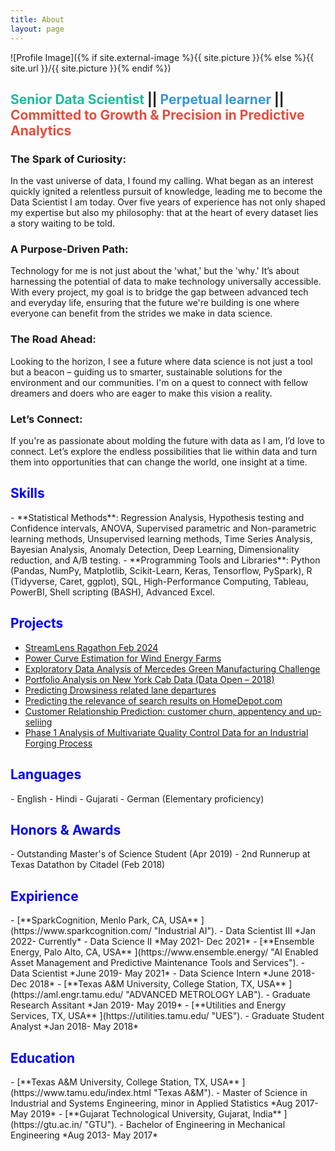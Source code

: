 ```yaml
---
title: About
layout: page
---
```


![Profile Image]({% if site.external-image %}{{ site.picture }}{% else %}{{ site.url }}/{{ site.picture }}{% endif %})

<H2>
    <span style="color:#1abc9c">Senior Data Scientist</span> ||
    <span style="color:#3498db">Perpetual learner</span> ||
    <span style="color:#e74c3c">Committed to Growth & Precision in Predictive Analytics</span>
</H2>

### The Spark of Curiosity:
In the vast universe of data, I found my calling. What began as an interest quickly ignited a relentless pursuit of knowledge, leading me to become the Data Scientist I am today. Over five years of experience has not only shaped my expertise but also my philosophy: that at the heart of every dataset lies a story waiting to be told.

### A Purpose-Driven Path:
Technology for me is not just about the 'what,' but the 'why.' It’s about harnessing the potential of data to make technology universally accessible. With every project, my goal is to bridge the gap between advanced tech and everyday life, ensuring that the future we're building is one where everyone can benefit from the strides we make in data science.

### The Road Ahead:
Looking to the horizon, I see a future where data science is not just a tool but a beacon – guiding us to smarter, sustainable solutions for the environment and our communities. I'm on a quest to connect with fellow dreamers and doers who are eager to make this vision a reality.

### Let’s Connect:
If you're as passionate about molding the future with data as I am, I’d love to connect. Let’s explore the endless possibilities that lie within data and turn them into opportunities that can change the world, one insight at a time.


<H2>  <span style="color:Blue"> Skills</span></H2>
- **Statistical Methods**: Regression Analysis, Hypothesis testing and Confidence intervals, ANOVA, Supervised parametric and Non-parametric learning methods, Unsupervised learning methods, Time Series Analysis, Bayesian Analysis, Anomaly Detection, Deep Learning, Dimensionality reduction, and A/B testing.
- **Programming Tools and Libraries**:  Python (Pandas, NumPy, Matplotlib, Scikit-Learn, Keras, Tensorflow, PySpark), R (Tidyverse, Caret, ggplot), SQL, High-Performance Computing, Tableau, PowerBI, Shell scripting (BASH), Advanced Excel.

<h2><span style="color:Blue">Projects</span></h2>

<ul>
    <li><a href="https://devpost.com/software/multimodal-ai">StreamLens Ragathon Feb 2024</a></li>
	<li><a href="https://github.com/jayshah5696/Power_Curve_Estimation">Power Curve Estimation for Wind Energy Farms</a></li>
	<li><a href="https://github.com/jayshah5696/Kaggle_Mercedes">Exploratory Data Analysis of Mercedes Green Manufacturing Challenge</a></li>
	<li><a href="https://github.com/jayshah5696/DataOpen-2018">Portfolio Analysis on New York Cab Data (Data Open – 2018)</a></li>
	<li><a href="https://jayshah5696.github.io/drowsy_driving/">Predicting Drowsiness related lane departures</a></li>
	<li><a href="https://github.com/jayshah5696/Kaggle_HomeDepot">Predicting the relevance of search results on HomeDepot.com</a></li>
	<li><a href="https://github.com/jayshah5696/Crm-Analytics">Customer Relationship Prediction: customer churn, appentency and up-seliing</a></li>
	<li><a href="https://github.com/jayshah5696/Phase1_Analysis">Phase 1 Analysis of Multivariate Quality Control Data for an Industrial Forging Process</a></li>
</ul>

<H2>  <span style="color:Blue"> Languages</span></H2>
- English
- Hindi
- Gujarati
- German (Elementary proficiency)


<H2>  <span style="color:Blue"> Honors & Awards</span></H2>
- Outstanding Master's of Science Student (Apr 2019)
- 2nd Runnerup at Texas Datathon by Citadel (Feb 2018)

<H2>  <span style="color:Blue"> Expirience</span></H2>
- [**SparkCognition, Menlo Park, CA, USA** ](https://www.sparkcognition.com/  "Industrial AI").
	- Data Scientist III *Jan 2022- Currently*
	- Data Science II *May 2021- Dec 2021*
- [**Ensemble Energy, Palo Alto, CA, USA** ](https://www.ensemble.energy/  "AI Enabled Asset Management and Predictive Maintenance Tools and Services").
	- Data Scientist *June 2019- May 2021*
	- Data Science Intern *June 2018- Dec 2018*
- [**Texas A&M University, College Station, TX, USA** ](https://aml.engr.tamu.edu/  "ADVANCED METROLOGY LAB").
	- Graduate Research Assitant  *Jan 2019- May 2019*
- [**Utilities and Energy Services, TX, USA** ](https://utilities.tamu.edu/  "UES").
	- Graduate Student Analyst *Jan 2018- May 2018*

<H2>  <span style="color:Blue"> Education</span></H2>
- [**Texas A&M University, College Station, TX, USA** ](https://www.tamu.edu/index.html  "Texas A&M").
	- Master of Science in Industrial and Systems Engineering, minor in Applied Statistics *Aug 2017- May 2019*
- [**Gujarat Technological University, Gujarat, India** ](https://gtu.ac.in/  "GTU").
	- Bachelor of Engineering in Mechanical Engineering *Aug 2013- May 2017*

